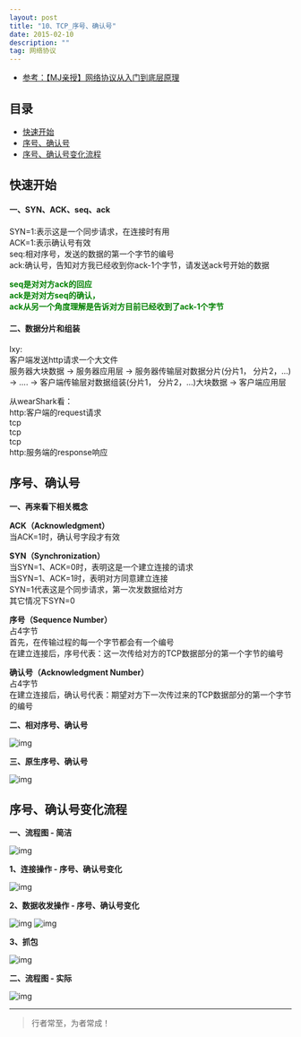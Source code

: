```yaml
---
layout: post
title: "10、TCP_序号、确认号"
date: 2015-02-10
description: ""
tag: 网络协议
---
```




- [参考：【MJ亲授】网络协议从入门到底层原理](https://ke.qq.com/course/2900359)



## 目录
* [快速开始](#content0)
* [序号、确认号](#content1)
* [序号、确认号变化流程](#content2)



<!-- ************************************************ -->
## <a id="content0">快速开始</a>

#### **一、SYN、ACK、seq、ack** 

SYN=1:表示这是一个同步请求，在连接时有用     
ACK=1:表示确认号有效       
seq:相对序号，发送的数据的第一个字节的编号    
ack:确认号，告知对方我已经收到你ack-1个字节，请发送ack号开始的数据    

<span style="color:green;font-weight:bold">seq是对对方ack的回应<br>
ack是对对方seq的确认，<br>
ack从另一个角度理解是告诉对方目前已经收到了ack-1个字节</span>       

#### **二、数据分片和组装**
lxy:   
客户端发送http请求一个大文件         
服务器大块数据 -> 服务器应用层 -> 服务器传输层对数据分片(分片1， 分片2，...) -> .... -> 客户端传输层对数据组装(分片1， 分片2，...)大块数据 -> 客户端应用层     

从wearShark看：     
http:客户端的request请求    
tcp    
tcp    
tcp    
http:服务端的response响应    



<!-- ************************************************ -->
## <a id="content1"></a>序号、确认号


**一、再来看下相关概念**

**ACK（Acknowledgment）**      
当ACK=1时，确认号字段才有效      

**SYN（Synchronization）**     
当SYN=1、ACK=0时，表明这是一个建立连接的请求      
当SYN=1、ACK=1时，表明对方同意建立连接      
SYN=1代表这是个同步请求，第一次发数据给对方        
其它情况下SYN=0          

**序号（Sequence Number）**    
占4字节         
首先，在传输过程的每一个字节都会有一个编号         
在建立连接后，序号代表：这一次传给对方的TCP数据部分的第一个字节的编号         


**确认号（Acknowledgment Number）**        
占4字节         
在建立连接后，确认号代表：期望对方下一次传过来的TCP数据部分的第一个字节的编号         


**二、相对序号、确认号**

<img src="/images/Network/tcp23.png" alt="img">

**三、原生序号、确认号**

<img src="/images/Network/tcp24.png" alt="img">


<!-- ************************************************ -->
## <a id="content2"></a>序号、确认号变化流程


**一、流程图 - 简洁**

<img src="/images/Network/tcp20.png" alt="img">

**1、连接操作 - 序号、确认号变化**

<img src="/images/Network/tcp21.png" alt="img">

**2、数据收发操作 - 序号、确认号变化**

<img src="/images/Network/tcp22.png" alt="img">

<img src="/images/Network/tcp25.png" alt="img">

**3、抓包**

<img src="/images/Network/tcp26.png" alt="img">

**二、流程图 - 实际**

<img src="/images/Network/tcp27.png" alt="img">





----------
>  行者常至，为者常成！


